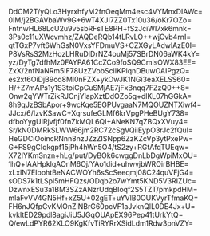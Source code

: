 DdCM2T/yQLo3HyrxhfyM2fnOeqMm4esc4VYMnxDIAWc=
0IM/j2BGAVbaWv9G+6wT4XJI7ZZ0Tx10u36/oKr7OZo=
FntnwHL68LcU2u9v5sbRFsTE8PH+fSzJciWI7xk6mnk=
3Ps0c11uXWcvmhz/ZAQDeRQb14tLRvLO++wjCvb4rnI=
qtTGxP7vft6WhGsN0VxsYFDmuVS+CZXGyLAdwlAzE0I=
P8VsRsS2MzHozLHRuDIDrNZ4ouMj57SBrDN06aWK4kY=
yz/DyTg7dfhMz0FAYPA61CcZCo9foSQ9CmisOWX83EE=
ZxX/2nfNaNRm5IF78UzZVobSciIKPlqnDBuwOAIPgzQ=
es2xt6OiDjB9cq8Ml0nFZX+ykOwJK1NGi3eaXELSS60=
H/+Z7mAPs1y1S3toiCpCuSMjAE7jFxBnqq7FZzQ0++8=
Onw2qYWTrZikRJCnjYlapXztDdOZo5g+dlKL07hGGkA=
8h9qJzBSbApor+9wcKqe5EGPUvgaaN7MQOUZNTXiwf4=
JJcx/6/IzvKSawC+XqrsufeGLMf6krVpgPHeBUgY738=
dfboYygUIRjvfjf0fnZkMQL6QI+ANeKN7qZBQxXVuy4=
Sr/kN0DMRkSLWW66jm2RC72cSgVQiiEypO3rJc2fQuI=
HeGDCiOoincRNnn8nzJZzZISNpp6ZzKZcVp3ytPxePw=
G+FS9gCIqkgpf15jPh4hWn5O4/tS2zy+RGtAfqTUEqw=
X72lYKmSnzn+hLg/put/DyBOk6cwggDnLbDgWpiMxOU=
1hQ+lAAHpklqAOnM6Oj/YAo1did+uhwvjbWROirBHBE=
xLxIN7EIbohtBeNACWOYh6sScSeeqmj08C24quVFjG4=
sODS7k1tLSpl5mHFQzs/ODqb2o7wYmt5KND5V3RIZUc=
DzwnxESu3a1BM3SZzANzrUdqBIoqf2S5TZT/pmkpdHM=
mlaFvVV4GN5Hf+xZ5U+02gET+uYVlB0OUKVyrTfmaKQ=
FH6nJQfpCvKMOnZlNBrG60pcVF1aJvknQlL0DE4Jx+U=
kvkltED29pdl8agiJiU5JGqOUApEX96Pep41tUrkYtQ=
Q/ewLdPYR62XLO9KgKfvTiRYRrXSidLdm1Rdw3pnVZY=
